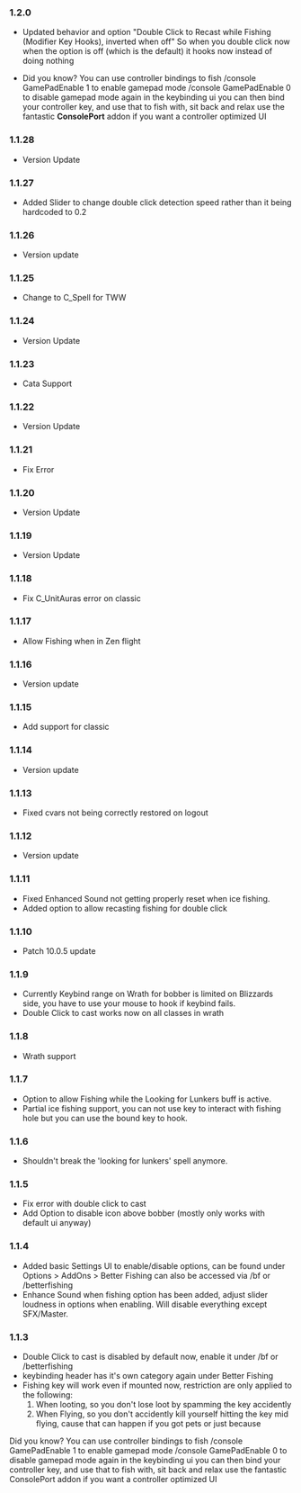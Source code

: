 ### 1.2.0
- Updated behavior and option "Double Click to Recast while Fishing (Modifier Key Hooks), inverted when off"
So when you double click now when the option is off (which is the default) it hooks now instead of doing nothing

- Did you know? You can use controller bindings to fish
/console GamePadEnable 1 to enable gamepad mode
/console GamePadEnable 0 to disable gamepad mode again
in the keybinding ui you can then bind your controller key, and use that to fish with, sit back and relax
use the fantastic **ConsolePort** addon if you want a controller optimized UI

### 1.1.28
- Version Update

### 1.1.27
- Added Slider to change double click detection speed rather than it being hardcoded to 0.2

### 1.1.26
- Version update

### 1.1.25
- Change to C_Spell for TWW

### 1.1.24
- Version Update

### 1.1.23
- Cata Support

### 1.1.22
- Version Update

### 1.1.21
- Fix Error

### 1.1.20
- Version Update

### 1.1.19
- Version Update

### 1.1.18
- Fix C_UnitAuras error on classic

### 1.1.17
- Allow Fishing when in Zen flight

### 1.1.16
- Version update

### 1.1.15
- Add support for classic

### 1.1.14
- Version update

### 1.1.13
- Fixed cvars not being correctly restored on logout

### 1.1.12
- Version update

### 1.1.11
- Fixed Enhanced Sound not getting properly reset when ice fishing.
- Added option to allow recasting fishing for double click

### 1.1.10
- Patch 10.0.5 update

### 1.1.9
- Currently Keybind range on Wrath for bobber is limited on Blizzards side, you have to use your mouse to hook if keybind fails.
- Double Click to cast works now on all classes in wrath

### 1.1.8
- Wrath support

### 1.1.7
- Option to allow Fishing while the Looking for Lunkers buff is active.
- Partial ice fishing support, you can not use key to interact with fishing hole but you can use the bound key to hook.

### 1.1.6
- Shouldn't break the 'looking for lunkers' spell anymore.

### 1.1.5
- Fix error with double click to cast
- Add Option to disable icon above bobber (mostly only works with default ui anyway)

### 1.1.4
- Added basic Settings UI to enable/disable options, can be found under Options > AddOns > Better Fishing can also be accessed via /bf or /betterfishing
- Enhance Sound when fishing option has been added, adjust slider loudness in options when enabling. Will disable everything except SFX/Master.

### 1.1.3
- Double Click to cast is disabled by default now, enable it under /bf or /betterfishing
- keybinding header has it's own category again under Better Fishing
- Fishing key will work even if mounted now, restriction are only applied to the following:
  1. When looting, so you don't lose loot by spamming the key accidently
  2. When Flying, so you don't accidently kill yourself hitting the key mid flying, cause that can happen if you got pets or just because

Did you know? You can use controller bindings to fish
/console GamePadEnable 1 to enable gamepad mode
/console GamePadEnable 0 to disable gamepad mode again
in the keybinding ui you can then bind your controller key, and use that to fish with, sit back and relax
use the fantastic ConsolePort addon if you want a controller optimized UI